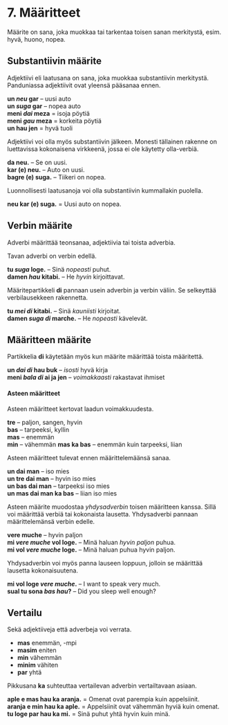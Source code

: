 
# 7. Määritteet

Määrite on sana, joka muokkaa tai tarkentaa toisen sanan merkitystä, esim. hyvä, huono, nopea.

## Substantiivin määrite

Adjektiivi eli laatusana on sana, joka muokkaa substantiivin merkitystä. Panduniassa adjektiivit ovat yleensä pääsanaa ennen.

**un _neu_ gar**
– uusi auto  
**un _suga_ gar**
– nopea auto  
**meni _dai_ meza**
= isoja pöytiä  
**meni _gau_ meza**
= korkeita pöytiä  
**un hau jen**
= hyvä tuoli

Adjektiivi voi olla myös substantiivin jälkeen.
Monesti tällainen rakenne on luettavissa kokonaisena virkkeenä, jossa ei ole käytetty olla-verbiä.

**da neu.**
– Se on uusi.  
**kar (e) neu.**
– Auto on uusi.  
**bagre (e) suga.**
– Tiikeri on nopea.

Luonnollisesti laatusanoja voi olla substantiivin kummallakin puolella.

**neu kar (e) suga.**
= Uusi auto on nopea.


## Verbin määrite

Adverbi määrittää teonsanaa, adjektiivia tai toista adverbia.

Tavan adverbi on verbin edellä.

**tu _suga_ loge.**
– Sinä _nopeasti_ puhut.  
**damen _hau_ kitabi.**
– He _hyvin_ kirjoittavat.

Määritepartikkeli
**di**
pannaan usein adverbin ja verbin väliin.
Se selkeyttää verbilausekkeen rakennetta.

**tu _mei di_ kitabi.**
– Sinä _kauniisti_ kirjoitat.  
**damen _suga di_ marche.**
– He _nopeasti_ kävelevät.


## Määritteen määrite

Partikkelia
**di**
käytetään myös kun määrite määrittää toista määritettä.

**un _dai di_ hau buk**
– _isosti_ hyvä kirja  
**meni _bala di_ ai ja jen**
– _voimakkaasti_ rakastavat ihmiset


#### Asteen määritteet

Asteen määritteet kertovat laadun voimakkuudesta.

**tre**
– paljon, sangen, hyvin  
**bas**
– tarpeeksi, kyllin  
**mas**
– enemmän  
**min**
– vähemmän
**mas ka bas**
– enemmän kuin tarpeeksi, liian  

Asteen määritteet tulevat ennen määrittelemäänsä sanaa.

**un dai man**
– iso mies  
**un tre dai man**
– hyvin iso mies  
**un bas dai man**
– tarpeeksi iso mies  
**un mas dai man ka bas**
– liian iso mies

Asteen määrite muodostaa _yhdysadverbin_ toisen määritteen kanssa.
Sillä voi määrittää verbiä tai kokonaista lausetta.
Yhdysadverbi pannaan määrittelemänsä verbin edelle.

**vere muche**
– hyvin paljon  
**mi _vere muche_ vol loge.**
– Minä haluan _hyvin paljon_ puhua.  
**mi vol _vere muche_ loge.**
– Minä haluan puhua hyvin paljon.

Yhdysadverbin voi myös panna lauseen loppuun,
jolloin se määrittää lausetta kokonaisuutena.

**mi vol loge _vere muche_.**
– I want to speak very much.  
**sual tu sona _bas hau_?**
– Did you sleep well enough?


## Vertailu

Sekä adjektiiveja että adverbeja voi verrata.

- **mas**
  enemmän, -mpi
- **masim**
  eniten
- **min**
  vähemmän
- **minim**
  vähiten
- **par**
   yhtä

Pikkusana
**ka**
suhteuttaa vertailevan adverbin vertailtavaan asiaan.

**aple e mas hau ka aranja.**
= Omenat ovat parempia kuin appelsiinit.  
**aranja e min hau ka aple.**
= Appelsiinit ovat vähemmän hyviä kuin omenat.  
**tu loge par hau ka mi.**
= Sinä puhut yhtä hyvin kuin minä.

